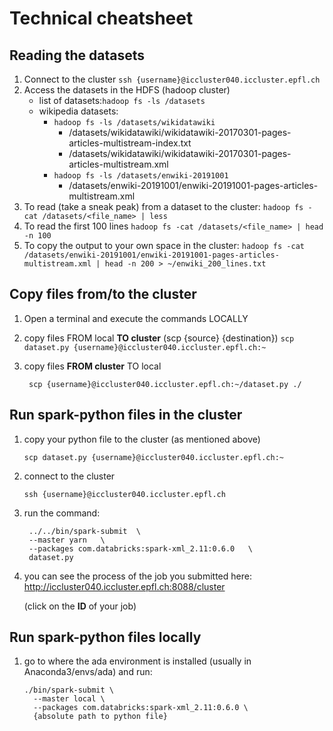 # Technical cheatsheet

## Reading the datasets

1. Connect to the cluster `ssh {username}@iccluster040.iccluster.epfl.ch`
2. Access the datasets in the HDFS (hadoop cluster)
   - list of datasets:`hadoop fs -ls /datasets`
   - wikipedia datasets: 
     - `hadoop fs -ls /datasets/wikidatawiki`
       - /datasets/wikidatawiki/wikidatawiki-20170301-pages-articles-multistream-index.txt
       - /datasets/wikidatawiki/wikidatawiki-20170301-pages-articles-multistream.xml
     - `hadoop fs -ls /datasets/enwiki-20191001`
       - /datasets/enwiki-20191001/enwiki-20191001-pages-articles-multistream.xml
3. To read (take a sneak peak) from a dataset to the cluster: `hadoop fs -cat /datasets/<file_name> | less`
4. To  read the first 100 lines `hadoop fs -cat /datasets/<file_name> | head -n 100`
5. To copy the output to your own space in the cluster: `hadoop fs -cat /datasets/enwiki-20191001/enwiki-20191001-pages-articles-multistream.xml | head -n 200 > ~/enwiki_200_lines.txt`



## Copy files from/to the cluster

1. Open a terminal and execute the commands LOCALLY

2. copy files FROM local **TO cluster** (scp {source} {destination})
   `scp dataset.py {username}@iccluster040.iccluster.epfl.ch:~`

3. copy files **FROM cluster** TO local

   ` scp {username}@iccluster040.iccluster.epfl.ch:~/dataset.py ./`



## Run spark-python files in the cluster 

1. copy your python file to the cluster (as mentioned above)

   `scp dataset.py {username}@iccluster040.iccluster.epfl.ch:~`

2. connect to the cluster

   `ssh {username}@iccluster040.iccluster.epfl.ch`

3. run the command:

   ```
    ../../bin/spark-submit  \
    --master yarn   \
    --packages com.databricks:spark-xml_2.11:0.6.0   \
    dataset.py 
   ```

4. you can see the process of the job you submitted here: http://iccluster040.iccluster.epfl.ch:8088/cluster

   (click on the **ID** of your job)

## Run spark-python files locally

1. go to where the ada environment is installed (usually in Anaconda3/envs/ada) and run:

   ```
   ./bin/spark-submit \
     --master local \
     --packages com.databricks:spark-xml_2.11:0.6.0 \
     {absolute path to python file}   
   ```

   
